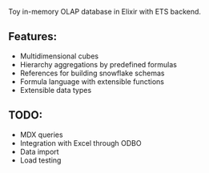 Toy in-memory OLAP database in Elixir with ETS backend.

## Features:

* Multidimensional cubes
* Hierarchy aggregations by predefined formulas
* References for building snowflake schemas
* Formula language with extensible functions
* Extensible data types

## TODO:

* MDX queries
* Integration with Excel through ODBO
* Data import
* Load testing
